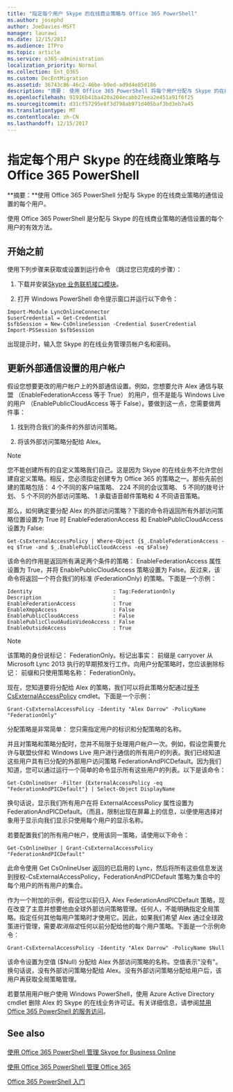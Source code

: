 ```yaml
---
title: "指定每个用户 Skype 的在线商业策略与 Office 365 PowerShell"
ms.author: josephd
author: JoeDavies-MSFT
manager: laurawi
ms.date: 12/15/2017
ms.audience: ITPro
ms.topic: article
ms.service: o365-administration
localization_priority: Normal
ms.collection: Ent_O365
ms.custom: DecEntMigration
ms.assetid: 36743c86-46c2-46be-b9ed-ad9d4e85d186
description: "摘要： 使用 Office 365 PowerShell 将每个用户分配与 Skype 的在线商业策略的通信设置。"
ms.openlocfilehash: 91916b41ba420a204ecabb27eea2e451a91f6f25
ms.sourcegitcommit: d31cf57295e8f3d798ab971d405baf3bd3eb7a45
ms.translationtype: MT
ms.contentlocale: zh-CN
ms.lasthandoff: 12/15/2017
---
```

# <a name="assign-per-user-skype-for-business-online-policies-with-office-365-powershell"></a>指定每个用户 Skype 的在线商业策略与 Office 365 PowerShell

 **摘要：**使用 Office 365 PowerShell 分配与 Skype 的在线商业策略的通信设置的每个用户。
  
使用 Office 365 PowerShell 是分配与 Skype 的在线商业策略的通信设置的每个用户的有效方法。
  
## <a name="before-you-begin"></a>开始之前

使用下列步骤来获取或设置到运行命令 （跳过您已完成的步骤）：
  
1. 下载并安装[Skype 业务联机接口模块](https://www.microsoft.com/en-us/download/details.aspx?id=39366)。
    
2. 打开 Windows PowerShell 命令提示窗口并运行以下命令： 
    
  ```
  Import-Module LyncOnlineConnector
$userCredential = Get-Credential
$sfbSession = New-CsOnlineSession -Credential $userCredential
Import-PSSession $sfbSession
  ```
出现提示时，输入您 Skype 的在线业务管理员帐户名和密码。
    
## <a name="updating-external-communication-settings-for-a-user-account"></a>更新外部通信设置的用户帐户

假设您想要更改的用户帐户上的外部通信设置。例如，您想要允许 Alex 通信与联盟 （EnableFederationAccess 等于 True） 的用户，但不是能与 Windows Live 的用户 （EnablePublicCloudAccess 等于 False）。要做到这一点，您需要做两件事：
  
1. 找到符合我们的条件的外部访问策略。
    
2. 将该外部访问策略分配给 Alex。
    
> [!NOTE]
>  您不能创建所有的自定义策略我们自己。这是因为 Skype 的在线业务不允许您创建自定义策略。相反，您必须指定创建专为 Office 365 的策略之一。那些先前创建的策略包括： 4 个不同的客户端策略、 224 不同的会议策略、 5 不同的拨号计划、 5 个不同的外部访问策略、 1 承载语音邮件策略和 4 不同语音策略。
  
那么，如何确定要分配 Alex 的外部访问策略？下面的命令将返回所有外部访问策略位置设置为 True 时 EnableFederationAccess 和 EnablePublicCloudAccess 设置为 False:
  
```
Get-CsExternalAccessPolicy | Where-Object {$_.EnableFederationAccess -eq $True -and $_.EnablePublicCloudAccess -eq $False}
```

该命令的作用是返回所有满足两个条件的策略： EnableFederationAccess 属性设置为 True，并将 EnablePublicCloudAccess 策略设置为 False。反过来，该命令将返回一个符合我们的标准 (FederationOnly) 的策略。下面是一个示例：
  
```
Identity                          : Tag:FederationOnly
Description                       :
EnableFederationAccess            : True
EnableXmppAccess                  : False
EnablePublicCloudAccess           : False
EnablePublicCloudAudioVideoAccess : False
EnableOutsideAccess               : True
```

> [!NOTE]
> 该策略的身份说标记： FederationOnly。标记出事实： 前缀是 carryover 从 Microsoft Lync 2013 执行的早期预发行工作。向用户分配策略时，您应该删除标记： 前缀和只使用策略名称： FederationOnly。 
  
现在，您知道要将分配给 Alex 的策略，我们可以将此策略分配通过[授予 CsExternalAccessPolicy](https://go.microsoft.com/fwlink/?LinkId=523974) cmdlet。下面是一个示例：
  
```
Grant-CsExternalAccessPolicy -Identity "Alex Darrow" -PolicyName "FederationOnly"
```

分配策略是非常简单： 您只需指定用户的标识和分配策略的名称。 
  
并且对策略和策略分配时，您并不局限于处理用户帐户一次。例如，假设您需要允许与联盟伙伴和 Windows Live 用户进行通信的所有用户的列表。我们已经知道这些用户具有已分配的外部用户访问策略 FederationAndPICDefault。因为我们知道，您可以通过运行一个简单的命令显示所有这些用户的列表。以下是该命令：
  
```
Get-CsOnlineUser -Filter {ExternalAccessPolicy -eq "FederationAndPICDefault"} | Select-Object DisplayName
```

换句话说，显示我们所有用户在将 ExternalAccessPolicy 属性设置为 FederationAndPICDefault。（而且，限制出现在屏幕上的信息，以便使用选择对象用于显示向我们显示只使用每个用户的显示名称。 
  
若要配置我们的所有用户帐户，使用该同一策略，请使用以下命令：
  
```
Get-CsOnlineUser | Grant-CsExternalAccessPolicy "FederationAndPICDefault"
```

此命令使用 Get CsOnlineUser 返回的已启用的 Lync，然后将所有这些信息发送到授权-CsExternalAccessPolicy，FederationAndPICDefault 策略为集合中的每个用户的所有用户的集合。
  
作为一个附加的示例，假设您以前归入 Alex FederationAndPICDefault 策略，现在改变了主意并想要他由全球外部访问策略管理。任何人，不能明确指定全局策略。指定任何其他每用户策略时才使用它。因此，如果我们希望 Alex 通过全球政策进行管理，需要*取消指定*任何以前分配给他的每个用户策略。下面是一个示例命令：
  
```
Grant-CsExternalAccessPolicy -Identity "Alex Darrow" -PolicyName $Null
```

该命令设置为空值 ($Null) 分配给 Alex 外部访问策略的名称。空值表示"没有"。换句话说，没有外部访问策略分配给 Alex。没有外部访问策略分配给用户后，该用户再获取全局策略管理。
  
若要禁用用户帐户使用 Windows PowerShell，使用 Azure Active Directory cmdlet 删除 Alex 的 Skype 的在线业务许可证。有关详细信息，请参阅[禁用 Office 365 PowerShell 的服务访问](assign-licenses-to-user-accounts-with-office-365-powershell.md)。
  
## <a name="see-also"></a>See also

#### 

[使用 Office 365 PowerShell 管理 Skype for Business Online](manage-skype-for-business-online-with-office-365-powershell.md)
  
[使用 Office 365 PowerShell 管理 Office 365](manage-office-365-with-office-365-powershell.md)
  
[Office 365 PowerShell 入门](getting-started-with-office-365-powershell.md)

